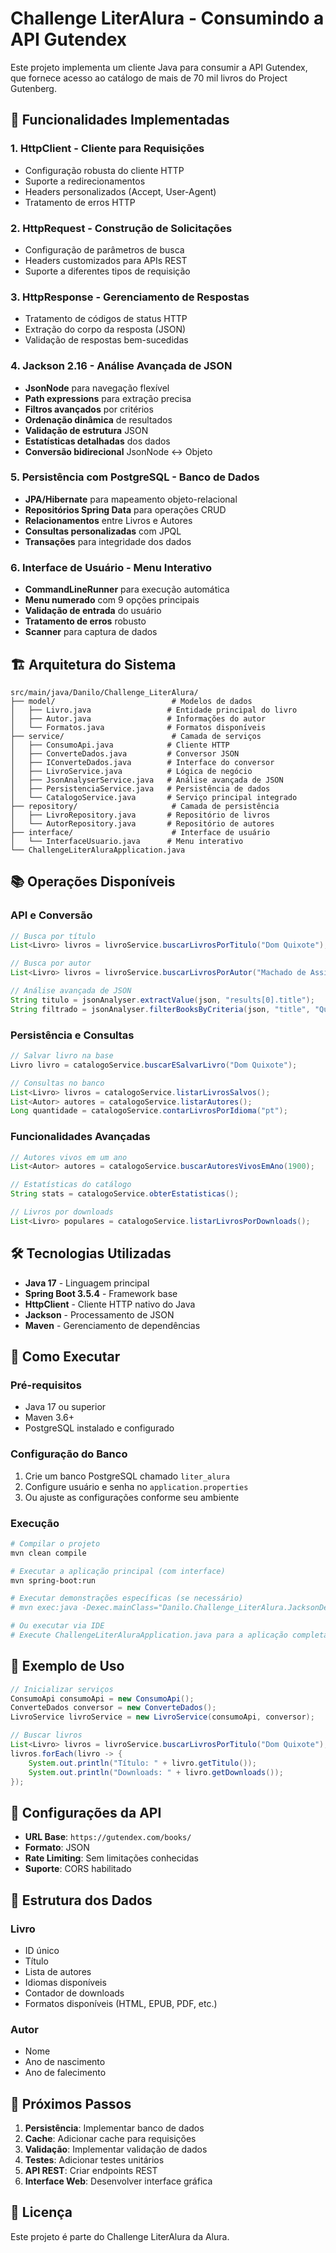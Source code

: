 # Challenge LiterAlura - Consumindo a API Gutendex

Este projeto implementa um cliente Java para consumir a API Gutendex, que fornece acesso ao catálogo de mais de 70 mil livros do Project Gutenberg.

## 🚀 Funcionalidades Implementadas

### 1. **HttpClient** - Cliente para Requisições
- Configuração robusta do cliente HTTP
- Suporte a redirecionamentos
- Headers personalizados (Accept, User-Agent)
- Tratamento de erros HTTP

### 2. **HttpRequest** - Construção de Solicitações
- Configuração de parâmetros de busca
- Headers customizados para APIs REST
- Suporte a diferentes tipos de requisição

### 3. **HttpResponse** - Gerenciamento de Respostas
- Tratamento de códigos de status HTTP
- Extração do corpo da resposta (JSON)
- Validação de respostas bem-sucedidas

### 4. **Jackson 2.16** - Análise Avançada de JSON
- **JsonNode** para navegação flexível
- **Path expressions** para extração precisa
- **Filtros avançados** por critérios
- **Ordenação dinâmica** de resultados
- **Validação de estrutura** JSON
- **Estatísticas detalhadas** dos dados
- **Conversão bidirecional** JsonNode ↔ Objeto

### 5. **Persistência com PostgreSQL** - Banco de Dados
- **JPA/Hibernate** para mapeamento objeto-relacional
- **Repositórios Spring Data** para operações CRUD
- **Relacionamentos** entre Livros e Autores
- **Consultas personalizadas** com JPQL
- **Transações** para integridade dos dados

### 6. **Interface de Usuário** - Menu Interativo
- **CommandLineRunner** para execução automática
- **Menu numerado** com 9 opções principais
- **Validação de entrada** do usuário
- **Tratamento de erros** robusto
- **Scanner** para captura de dados

## 🏗️ Arquitetura do Sistema

```
src/main/java/Danilo/Challenge_LiterAlura/
├── model/                          # Modelos de dados
│   ├── Livro.java                 # Entidade principal do livro
│   ├── Autor.java                 # Informações do autor
│   └── Formatos.java              # Formatos disponíveis
├── service/                        # Camada de serviços
│   ├── ConsumoApi.java            # Cliente HTTP
│   ├── ConverteDados.java         # Conversor JSON
│   ├── IConverteDados.java        # Interface do conversor
│   ├── LivroService.java          # Lógica de negócio
│   ├── JsonAnalyserService.java   # Análise avançada de JSON
│   ├── PersistenciaService.java   # Persistência de dados
│   └── CatalogoService.java       # Serviço principal integrado
├── repository/                     # Camada de persistência
│   ├── LivroRepository.java       # Repositório de livros
│   └── AutorRepository.java       # Repositório de autores
├── interface/                      # Interface de usuário
│   └── InterfaceUsuario.java      # Menu interativo
└── ChallengeLiterAluraApplication.java
```

## 📚 Operações Disponíveis

### **API e Conversão**
```java
// Busca por título
List<Livro> livros = livroService.buscarLivrosPorTitulo("Dom Quixote");

// Busca por autor
List<Livro> livros = livroService.buscarLivrosPorAutor("Machado de Assis");

// Análise avançada de JSON
String titulo = jsonAnalyser.extractValue(json, "results[0].title");
String filtrado = jsonAnalyser.filterBooksByCriteria(json, "title", "Quixote");
```

### **Persistência e Consultas**
```java
// Salvar livro na base
Livro livro = catalogoService.buscarESalvarLivro("Dom Quixote");

// Consultas no banco
List<Livro> livros = catalogoService.listarLivrosSalvos();
List<Autor> autores = catalogoService.listarAutores();
Long quantidade = catalogoService.contarLivrosPorIdioma("pt");
```

### **Funcionalidades Avançadas**
```java
// Autores vivos em um ano
List<Autor> autores = catalogoService.buscarAutoresVivosEmAno(1900);

// Estatísticas do catálogo
String stats = catalogoService.obterEstatisticas();

// Livros por downloads
List<Livro> populares = catalogoService.listarLivrosPorDownloads();
```

## 🛠️ Tecnologias Utilizadas

- **Java 17** - Linguagem principal
- **Spring Boot 3.5.4** - Framework base
- **HttpClient** - Cliente HTTP nativo do Java
- **Jackson** - Processamento de JSON
- **Maven** - Gerenciamento de dependências

## 🚀 Como Executar

### Pré-requisitos
- Java 17 ou superior
- Maven 3.6+
- PostgreSQL instalado e configurado

### Configuração do Banco
1. Crie um banco PostgreSQL chamado `liter_alura`
2. Configure usuário e senha no `application.properties`
3. Ou ajuste as configurações conforme seu ambiente

### Execução
```bash
# Compilar o projeto
mvn clean compile

# Executar a aplicação principal (com interface)
mvn spring-boot:run

# Executar demonstrações específicas (se necessário)
# mvn exec:java -Dexec.mainClass="Danilo.Challenge_LiterAlura.JacksonDemo"

# Ou executar via IDE
# Execute ChallengeLiterAluraApplication.java para a aplicação completa
```

## 📖 Exemplo de Uso

```java
// Inicializar serviços
ConsumoApi consumoApi = new ConsumoApi();
ConverteDados conversor = new ConverteDados();
LivroService livroService = new LivroService(consumoApi, conversor);

// Buscar livros
List<Livro> livros = livroService.buscarLivrosPorTitulo("Dom Quixote");
livros.forEach(livro -> {
    System.out.println("Título: " + livro.getTitulo());
    System.out.println("Downloads: " + livro.getDownloads());
});
```

## 🔧 Configurações da API

- **URL Base**: `https://gutendex.com/books/`
- **Formato**: JSON
- **Rate Limiting**: Sem limitações conhecidas
- **Suporte**: CORS habilitado

## 📝 Estrutura dos Dados

### Livro
- ID único
- Título
- Lista de autores
- Idiomas disponíveis
- Contador de downloads
- Formatos disponíveis (HTML, EPUB, PDF, etc.)

### Autor
- Nome
- Ano de nascimento
- Ano de falecimento

## 🎯 Próximos Passos

1. **Persistência**: Implementar banco de dados
2. **Cache**: Adicionar cache para requisições
3. **Validação**: Implementar validação de dados
4. **Testes**: Adicionar testes unitários
5. **API REST**: Criar endpoints REST
6. **Interface Web**: Desenvolver interface gráfica

## 📄 Licença

Este projeto é parte do Challenge LiterAlura da Alura. 